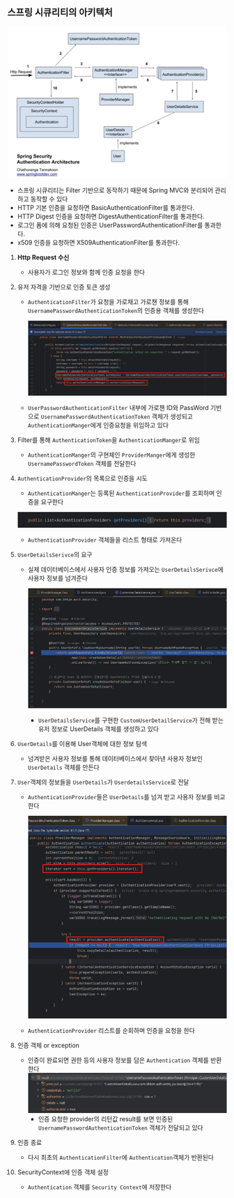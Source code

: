 ## 스프링 시큐리티의 아키텍처

![image1.png](..%2Fassets%2Fimg%2Fspring_security%2Fimage1.png)

- 스프링 시큐리티는 Filter 기반으로 동작하기 때문에 Spring MVC와 분리되어 관리하고 동작할 수 있다
- HTTP 기본 인증을 요청하면 BasicAuthenticationFilter를 통과한다.
- HTTP Digest 인증을 요청하면 DigestAuthenticationFilter를 통과한다.
- 로그인 폼에 의해 요청된 인증은 UserPasswordAuthenticationFilter를 통과한다.
- x509 인증을 요청하면 X509AuthenticationFilter를 통과한다.
1. **Http Request 수신**
    - 사용자가 로그인 정보와 함께 인증 요청을 한다
2. 유저 자격을 기반으로 인증 토큰 생성
    - `AuthenticationFilter`가 요청을 가로채고 가로챈 정보를 통해 `UsernamePasswordAuthenticationToken`의 인증용 객체를 생성한다

      ![image2.png](..%2Fassets%2Fimg%2Fspring_security%2Fimage2.png)

    - `UserPasswordAuthenticationFilter` 내부에 가로챈 ID와 PassWord 기반으로 `UsernamePasswordAuthenticationToken` 객체가 생성되고 `AuthenticationManger`에게 인증요청을 위임하고 있다
3. Filter를 통해 `AuthenticationToken`을 `AuthenticationManger`로 위임
    - `AuthenticationManger`의 구현체인 `ProviderManger`에게 생성한 `UsernamePasswordToken` 객체를 전달한다
4. `AuthenticationProvider`의 목록으로 인증을 시도
    - `AuthenticationManger`는 등록된 `AuthenticationProvider`를 조회하며 인증을 요구한다

   ![image3.png](..%2Fassets%2Fimg%2Fspring_security%2Fimage3.png)

    - `AuthenticationProvider` 객체들을 리스트 형태로 가져온다
5. `UserDetailsSerivce`의 요구
    - 실제 데이터베이스에서 사용자 인증 정보를 가져오는 `UserDetailsSerivce`에 사용자 정보를 넘겨준다

      ![image4.png](..%2Fassets%2Fimg%2Fspring_security%2Fimage4.png)

        - `UserDetailsService`를 구현한 `CustomUserDetailService`가 전해 받는 유저 정보로 UserDetails 객체를 생성하고 있다
6. `UserDetails`를 이용해 User객체에 대한 정보 탐색
    - 넘겨받은 사용자 정보를  통해 데이터베이스에서 찾아낸 사용자 정보인 `UserDetails` 객체를 만든다
7. `User`객체의 정보들을 `UserDetails`가 `UserdetailsService`로 전달
    - `AuthenticationProvider`들은 `UserDetails`를 넘겨 받고 사용자 정보를 비교한다

      ![image5.png](..%2Fassets%2Fimg%2Fspring_security%2Fimage5.png)

    - `AuthenticationProvider` 리스트를 순회하며 인증을 요청을 한다
8. 인증 객체 or exception
    - 인증이 완료되면 권한 등의 사용자 정보를 담은 `Authentication` 객체를 반환한다
   ![image6.png](..%2Fassets%2Fimg%2Fspring_security%2Fimage6.png)
        - 인증 요청한 provider의 리턴값 result를 보면 인증된`UsernamePasswordAuthenticationToken` 객체가 전달되고 있다
9. 인증 종료
    - 다시 최초의 `AuthenticationFilter`에 `Authentication`객체가 반환된다
10. SecurityContext에 인증 객체 설정
    - `Authentication` 객체를 `Security Context`에 저장한다
